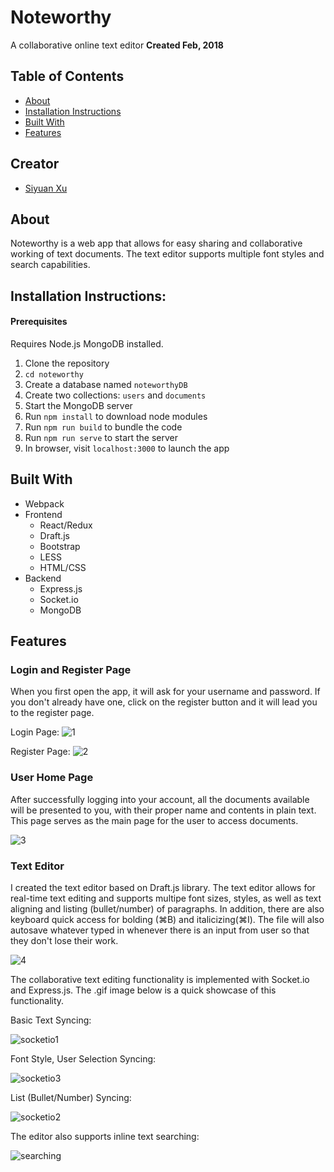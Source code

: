 # Noteworthy
A collaborative online text editor
**Created Feb, 2018**

## Table of Contents 
- [About](#about)
- [Installation Instructions](#installation-instructions)
- [Built With](#built-with)
- [Features](#features)

## Creator
- [Siyuan Xu](https://github.com/1009700427)

## About 
Noteworthy is a web app that allows for easy sharing and collaborative working of text documents. The text editor supports multiple font styles and search capabilities. 

## Installation Instructions:
#### Prerequisites
Requires Node.js MongoDB installed.
1. Clone the repository
2. ```cd noteworthy```
3. Create a database named ```noteworthyDB```
4. Create two collections: ```users``` and ```documents```
5. Start the MongoDB server
6. Run ```npm install``` to download node modules
7. Run ```npm run build``` to bundle the code
8. Run ```npm run serve``` to start the server
9. In browser, visit ```localhost:3000``` to launch the app

## Built With 
- Webpack 
- Frontend 
  - React/Redux
  - Draft.js 
  - Bootstrap 
  - LESS 
  - HTML/CSS
- Backend
  - Express.js 
  - Socket.io
  - MongoDB 

## Features

### Login and Register Page 
When you first open the app, it will ask for your username and password. If you don't already have one, click on the register button and it will lead you to the register page. 

Login Page: 
![1](https://user-images.githubusercontent.com/22974252/40284043-52904bb2-5c3d-11e8-90da-a13d1dbfc32b.png)

Register Page: 
![2](https://user-images.githubusercontent.com/22974252/40284046-618ecb52-5c3d-11e8-850d-923dab81efdc.png)

### User Home Page 
After successfully logging into your account, all the documents available will be presented to you, with their proper name and contents in plain text. This page serves as the main page for the user to access documents.  

![3](https://user-images.githubusercontent.com/22974252/40284058-bd30f87c-5c3d-11e8-8314-09af9e69553f.png)

### Text Editor 
I created the text editor based on Draft.js library. The text editor allows for real-time text editing and supports multipe font sizes, styles, as well as text aligning and listing (bullet/number) of paragraphs. In addition, there are also keyboard quick access for bolding (⌘B) and italicizing(⌘I). The file will also autosave whatever typed in whenever there is an input from user so that they don't lose their work. 

![4](https://user-images.githubusercontent.com/22974252/40284110-b1e94e32-5c3e-11e8-995f-1efc4b51dc9c.png)

The collaborative text editing functionality is implemented with Socket.io and Express.js. The .gif image below is a quick showcase of this functionality. 

Basic Text Syncing: 

![socketio1](https://user-images.githubusercontent.com/22974252/40284194-42c6265e-5c40-11e8-813d-8f976aa00a11.gif)

Font Style, User Selection Syncing: 

![socketio3](https://user-images.githubusercontent.com/22974252/40284241-04d43312-5c41-11e8-9627-a0c6c668d97c.gif)

List (Bullet/Number) Syncing:
 
![socketio2](https://user-images.githubusercontent.com/22974252/40284208-7413a678-5c40-11e8-804d-6b8037282e19.gif)

The editor also supports inline text searching: 

![searching](https://user-images.githubusercontent.com/22974252/40284152-742c2302-5c3f-11e8-8556-c87548abe02f.gif)
